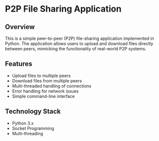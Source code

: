 # P2P File Sharing Application

## Overview
This is a simple peer-to-peer (P2P) file-sharing application implemented in Python. The application allows users to upload and download files directly between peers, mimicking the functionality of real-world P2P systems.

## Features
- Upload files to multiple peers
- Download files from multiple peers
- Multi-threaded handling of connections
- Error handling for network issues
- Simple command-line interface

## Technology Stack
- Python 3.x
- Socket Programming
- Multi-threading
